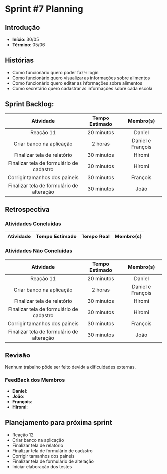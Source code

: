 ﻿# Sprint #7 Planning

## Introdução

- **Início**: 30/05
- **Término**: 05/06

## Histórias

- Como funcionário quero poder fazer login
- Como funcionário quero visualizar as informações sobre alimentos
- Como funcionário quero editar as informações sobre alimentos
- Como secretário quero cadastrar as informações sobre cada escola

## Sprint Backlog:

| Atividade                                      | Tempo Estimado | Membro(s)         |
|:----------------------------------------------:|:--------------:|:-----------------:|
| Reação 11                                      | 20 minutos     | Daniel            |
| Criar banco na aplicação                       | 2 horas        | Daniel e François |	
| Finalizar tela de relatório                    | 30 minutos     | Hiromi            |
| Finalizar tela de formulário de cadastro       | 30 minutos     | Hiromi            |
| Corrigir tamanhos dos paineis                  | 30 minutos     | François          |
| Finalizar tela de formulário de alteração      | 30 minutos     | João              |


## Retrospectiva

### Atividades Concluídas

| Atividade                                      | Tempo Estimado | Tempo Real 		      | Membro(s)     |
|:----------------------------------------------:|:--------------:|:-------------------:|:-------------:|




### Atividades Não Concluídas

| Atividade                                      | Tempo Estimado | Membro(s)         |
|:----------------------------------------------:|:--------------:|:-----------------:|
| Reação 11                                      | 20 minutos     | Daniel            |
| Criar banco na aplicação                       | 2 horas        | Daniel e François |	
| Finalizar tela de relatório                    | 30 minutos     | Hiromi            |
| Finalizar tela de formulário de cadastro       | 30 minutos     | Hiromi            |
| Corrigir tamanhos dos paineis                  | 30 minutos     | François          |
| Finalizar tela de formulário de alteração      | 30 minutos     | João              |


## Revisão

Nenhum trabalho pôde ser feito devido a dificuldades externas.

### FeedBack dos Membros

- **Daniel**:
- **João**:
- **François**:
- **Hiromi**:

## Planejamento para próxima sprint

- Reação 12
- Criar banco na aplicação
- Finalizar tela de relatório
- Finalizar tela de formulário de cadastro
- Corrigir tamanhos dos paineis
- Finalizar tela de formulário de alteração
- Iniciar elaboração dos testes
